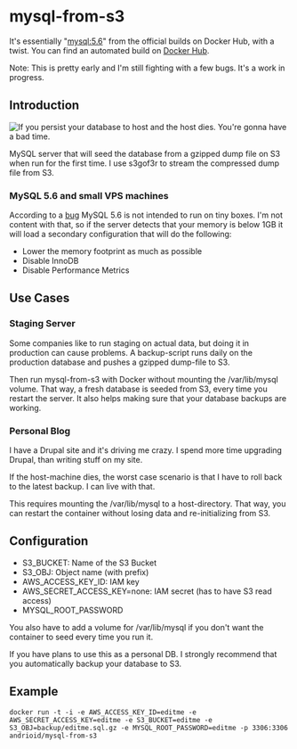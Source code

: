 # mysql-from-s3

It's essentially "[mysql:5.6](https://registry.hub.docker.com/_/mysql/)" from the official builds on Docker Hub, with a twist. You can find an automated build on [Docker Hub](https://registry.hub.docker.com/u/andrioid/mysql-from-s3/).

Note: This is pretty early and I'm still fighting with a few bugs. It's a work in progress.

## Introduction

![If you persist your database to host and the host dies. You're gonna have a bad time.](http://i.imgur.com/8ZY9RkG.jpg)

MySQL server that will seed the database from a gzipped dump file on S3 when run for the first time. I use s3gof3r to stream the compressed dump file from S3.


### MySQL 5.6 and small VPS machines
According to a [bug](https://github.com/docker-library/mysql/issues/3) MySQL 5.6 is not intended to run on tiny boxes. I'm not content with that, so if the server detects that your memory is below 1GB it will load a secondary configuration that will do the following:

- Lower the memory footprint as much as possible
- Disable InnoDB
- Disable Performance Metrics

## Use Cases


### Staging Server
Some companies like to run staging on actual data, but doing it in production can cause problems. A backup-script runs daily on the production database and pushes a gzipped dump-file to S3.

Then run mysql-from-s3 with Docker without mounting the /var/lib/mysql volume. That way, a fresh database is seeded from S3, every time you restart the server. It also helps making sure that your database backups are working.


### Personal Blog
I have a Drupal site and it's driving me crazy. I spend more time upgrading Drupal, than writing stuff on my site. 

If the host-machine dies, the worst case scenario is that I have to roll back to the latest backup. I can live with that.

This requires mounting the /var/lib/mysql to a host-directory. That way, you can restart the container without losing data and re-initializing from S3.

## Configuration

- S3_BUCKET: Name of the S3 Bucket
- S3_OBJ: Object name (with prefix)
- AWS_ACCESS_KEY_ID: IAM key
- AWS_SECRET_ACCESS_KEY=none: IAM secret (has to have S3 read access)
- MYSQL_ROOT_PASSWORD

You also have to add a volume for /var/lib/mysql if you don't want the container to seed every time you run it.

If you have plans to use this as a personal DB. I strongly recommend that you automatically backup your database to S3.

## Example

``docker run -t -i -e AWS_ACCESS_KEY_ID=editme -e AWS_SECRET_ACCESS_KEY=editme -e S3_BUCKET=editme -e S3_OBJ=backup/editme.sql.gz -e MYSQL_ROOT_PASSWORD=editme -p 3306:3306 andrioid/mysql-from-s3``
